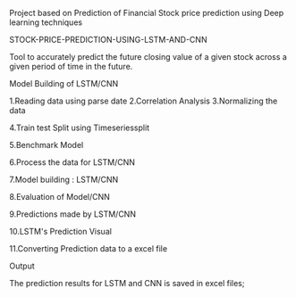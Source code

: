 
Project  based on Prediction of Financial Stock price prediction using Deep learning techniques


STOCK-PRICE-PREDICTION-USING-LSTM-AND-CNN

   Tool to accurately predict the future closing value of a given stock across a given period
   of time in the future.
   
   
Model Building of LSTM/CNN

   1.Reading data using parse date
   2.Correlation Analysis
   3.Normalizing the data
   
   4.Train test Split using Timeseriessplit
   
   5.Benchmark Model
   
   6.Process the data for LSTM/CNN
   
   7.Model building : LSTM/CNN
   
   8.Evaluation of Model/CNN
   
   9.Predictions made by LSTM/CNN
   
   10.LSTM's Prediction Visual
   
   11.Converting Prediction data to a excel file
   
Output

   The prediction results for LSTM and CNN is saved in
   excel files; 

